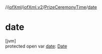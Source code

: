 //[iofXml](../../../index.md)/[iofXml.v2](../index.md)/[PrizeCeremonyTime](index.md)/[date](date.md)

# date

[jvm]\
protected open var [date](date.md): [Date](../-date/index.md)
